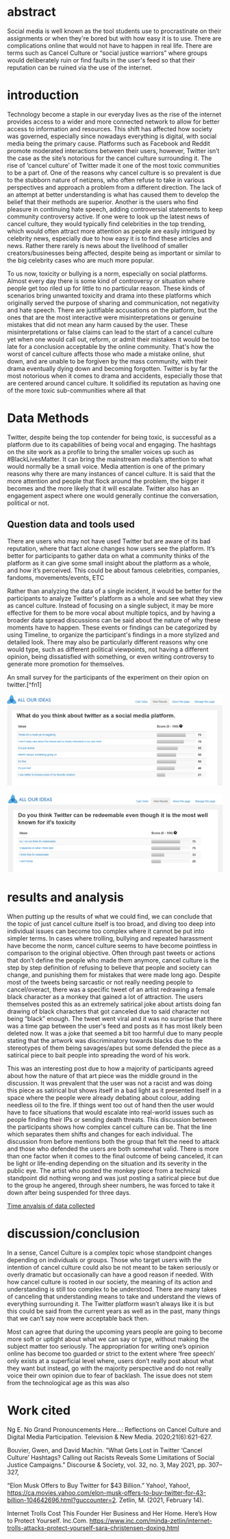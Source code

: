 # abstract
Social media is well known as the tool students use to procrastinate on their assignments or when they're bored but with how easy it is to use. There are complications online that would not have to happen in real life. There are terms such as Cancel Culture or “social justice warriors” where groups would deliberately ruin or find faults in the user's feed so that their reputation can be ruined via the use of the internet. 

# introduction
Technology become a staple in our everyday lives as the rise of the internet provides access to a wider and more connected network to allow for better access to information and resources. This shift has affected how society was governed, especially since nowadays everything is digital, with social media being the primary cause. Platforms such as Facebook and Reddit promote moderated interactions between their users, however, Twitter isn’t the case as the site’s notorious for the cancel culture surrounding it. The rise of ‘cancel culture’ of Twitter made it one of the most toxic communities to be a part of. One of the reasons why cancel culture is so prevalent is due to the stubborn nature of netizens, who often refuse to take in various perspectives and approach a problem from a different direction. The lack of an attempt at better understanding is what has caused them to develop the belief that their methods are superior. Another is the users who find pleasure in continuing hate speech, adding controversial statements to keep community controversy active. If one were to look up the latest news of cancel culture, they would typically find celebrities in the top trending, which would often attract more attention as people are easily intrigued by celebrity news, especially due to how easy it is to find these articles and news. Rather there rarely is news about the livelihood of smaller creators/businesses being affected, despite being as important or similar to the big celebrity cases who are much more popular. 

To us now, toxicity or bullying is a norm, especially on social platforms. Almost every day there is some kind of controversy or situation where people get too riled up for little to no particular reason. These kinds of scenarios bring unwanted toxicity and drama into these platforms which originally served the purpose of sharing and communication, not negativity and hate speech. There are justifiable accusations on the platform, but the ones that are the most interactive were misinterpretations or genuine mistakes that did not mean any harm caused by the user. These misinterpretations or false claims can lead to the start of a cancel culture yet when one would call out, reform, or admit their mistakes it would be too late for a conclusion acceptable by the online community. That's how the worst of cancel culture affects those who made a mistake online, shut down, and are unable to be forgiven by the mass community, with their drama eventually dying down and becoming forgotten. Twitter is by far the most notorious when it comes to drama and accidents, especially those that are centered around cancel culture. It solidified its reputation as having one of the more toxic sub-communities where all that
# Data Methods 

Twitter, despite being the top contender for being toxic, is successful as a platform due to its capabilities of being vocal and engaging. The hashtags on the site work as a profile to bring the smaller voices up such as #BlackLivesMatter. It can bring the mainstream media’s attention to what would normally be a small voice. Media attention is one of the primary reasons why there are many instances of cancel culture. It is said that the more attention and people that flock around the problem, the bigger it becomes and the more likely that it will escalate. Twitter also has an engagement aspect where one would generally continue the conversation, political or not. 

## Question data and tools used
There are users who may not have used Twitter but are aware of its bad reputation, where that fact alone changes how users see the platform. It’s better for participants to gather data on what a community thinks of the platform as it can give some small insight about the platform as a whole, and how it’s perceived. This could be about famous celebrities, companies, fandoms, movements/events, ETC

Rather than analyzing the data of a single incident, it would be better for the participants to analyze Twitter's platform as a whole and see what they view as cancel culture. Instead of focusing on a single subject, it may be more effective for them to be more vocal about multiple topics, and by having a broader data spread discussions can be said about the nature of why these moments have to happen. These events or findings can be categorized by using Timeline, to organize the participant's findings in a more stylized and detailed look. There may also be particularly different reasons why one would type, such as different political viewpoints, not having a different opinion, being dissatisfied with something, or even writing controversy to generate more promotion for themselves. 

An small survey for the participants of the experiment on their opion on twitter.[^fn1]

!["An early question survey for the participants made form Allourideas"](Screenshot%20(544).png)

!["An early question survey for the participants made form Allourideas"](Screenshot%20(545).png)



# results and analysis
When putting up the results of what we could find, we can conclude that the topic of just cancel culture itself is too broad, and diving too deep into individual issues can become too complex where it cannot be put into simpler terms. In cases where trolling, bullying and repeated harassment have become the norm, cancel culture seems to have become pointless in comparison to the original objective. Often through past tweets or actions that don’t define the people who made them anymore, cancel culture is the step by step definition of refusing to believe that people and society can change, and punishing them for mistakes that were made long ago. Despite most of the tweets being sarcastic or not really needing people to cancel/overact, there was a specific tweet of an artist redrawing a female black character as a monkey that gained a lot of attraction. The users themselves posted this as an extremely satirical joke about artists doing fan drawing of black characters that got canceled due to said character not being “black” enough. The tweet went viral and it was no surprise that there was a time gap between the user's feed and posts as it has most likely been deleted now. It was a joke that seemed a bit too harmful due to many people stating that the artwork was discriminatory towards blacks due to the stereotypes of them being savages/apes but some defended the piece as a satirical piece to bait people into spreading the word of his work. 

This was an interesting post due to how a majority of participants agreed about how the nature of that art piece was the middle ground in the discussion. It was prevalent that the user was not a racist and was doing this piece as satirical but shows itself in a bad light as it presented itself in a space where the people were already debating about colour, adding needless oil to the fire. If things went too out of hand then the user would have to face situations that would escalate into real-world issues such as people finding their IPs or sending death threats. This discussion between the participants shows how complex cancel culture can be. That the line which separates them shifts and changes for each individual. The discussion from before mentions both the group that felt the need to attack and those who defended the users are both somewhat valid. There is more than one factor when it comes to the final outcome of being canceled, it can be light or life-ending depending on the situation and its severity in the public eye. The artist who posted the monkey piece from a technical standpoint did nothing wrong and was just posting a satirical piece but due to the group he angered, through sheer numbers, he was forced to take it down after being suspended for three days. 

<p><a href="https://cdn.knightlab.com/libs/timeline3/latest/embed/index.html?source=18ziT0okG6UtKX7MKop68FbDeXbkpi1QTX5BCeYOsc-I&amp;font=Default&amp;lang=en&amp;initial_zoom=2&amp;height=650">Time anyalsis of data collected</a></p>



# discussion/conclusion
In a sense, Cancel Culture is a complex topic whose standpoint changes depending on individuals or groups. Those who target users with the intention of cancel culture could also be not meant to be taken seriously or overly dramatic but occasionally can have a good reason if needed. With how cancel culture is rooted in our society, the meaning of its action and understanding is still too complex to be understood. There are many takes of canceling that understanding means to take and understand the views of everything surrounding it. The Twitter platform wasn’t always like it is but this could be said from the current years as well as in the past, many things that we can’t say now were acceptable back then. 
 
Most can agree that during the upcoming years people are going to become more soft or uptight about what we can say or type, without making the subject matter too seriously. The appropriation for writing one’s opinion online has become too guarded or strict to the extent where ‘free speech’ only exists at a superficial level where, users don’t really post about what they want but instead, go with the majority perspective and do not really voice their own opinion due to fear of backlash. The issue does not stem from the technological age as this was also 


# Work cited 
Ng E. No Grand Pronouncements Here...: Reflections on Cancel Culture and Digital Media Participation. Television & New Media. 2020;21(6):621-627.   
 
Bouvier, Gwen, and David Machin. “What Gets Lost in Twitter ‘Cancel Culture’ Hashtags? Calling out Racists Reveals Some Limitations of Social Justice Campaigns.” Discourse & Society, vol. 32, no. 3, May 2021, pp. 307–327,
 
“Elon Musk Offers to Buy Twitter for $43 Billion.” Yahoo!, Yahoo!, https://ca.movies.yahoo.com/elon-musk-offers-to-buy-twitter-for-43-billion-104642696.html?guccounter=2. 
Zetlin, M. (2021, February 14).

 Internet Trolls Cost This Founder Her Business and Her Home. Here’s How to Protect Yourself. Inc.Com. https://www.inc.com/minda-zetlin/internet-trolls-attacks-protect-yourself-sara-christensen-doxing.html
